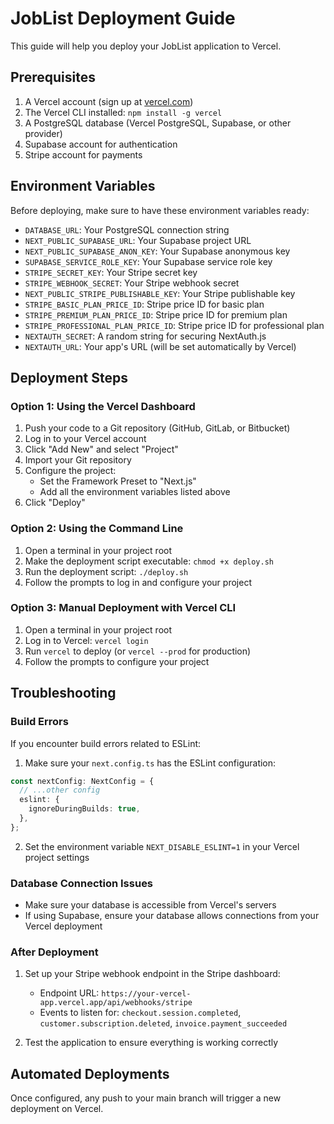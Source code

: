 # JobList Deployment Guide

This guide will help you deploy your JobList application to Vercel.

## Prerequisites

1. A Vercel account (sign up at [vercel.com](https://vercel.com))
2. The Vercel CLI installed: `npm install -g vercel`
3. A PostgreSQL database (Vercel PostgreSQL, Supabase, or other provider)
4. Supabase account for authentication
5. Stripe account for payments

## Environment Variables

Before deploying, make sure to have these environment variables ready:

- `DATABASE_URL`: Your PostgreSQL connection string
- `NEXT_PUBLIC_SUPABASE_URL`: Your Supabase project URL
- `NEXT_PUBLIC_SUPABASE_ANON_KEY`: Your Supabase anonymous key
- `SUPABASE_SERVICE_ROLE_KEY`: Your Supabase service role key
- `STRIPE_SECRET_KEY`: Your Stripe secret key
- `STRIPE_WEBHOOK_SECRET`: Your Stripe webhook secret
- `NEXT_PUBLIC_STRIPE_PUBLISHABLE_KEY`: Your Stripe publishable key
- `STRIPE_BASIC_PLAN_PRICE_ID`: Stripe price ID for basic plan
- `STRIPE_PREMIUM_PLAN_PRICE_ID`: Stripe price ID for premium plan
- `STRIPE_PROFESSIONAL_PLAN_PRICE_ID`: Stripe price ID for professional plan
- `NEXTAUTH_SECRET`: A random string for securing NextAuth.js
- `NEXTAUTH_URL`: Your app's URL (will be set automatically by Vercel)

## Deployment Steps

### Option 1: Using the Vercel Dashboard

1. Push your code to a Git repository (GitHub, GitLab, or Bitbucket)
2. Log in to your Vercel account
3. Click "Add New" and select "Project"
4. Import your Git repository
5. Configure the project:
   - Set the Framework Preset to "Next.js"
   - Add all the environment variables listed above
6. Click "Deploy"

### Option 2: Using the Command Line

1. Open a terminal in your project root
2. Make the deployment script executable: `chmod +x deploy.sh`
3. Run the deployment script: `./deploy.sh`
4. Follow the prompts to log in and configure your project

### Option 3: Manual Deployment with Vercel CLI

1. Open a terminal in your project root
2. Log in to Vercel: `vercel login`
3. Run `vercel` to deploy (or `vercel --prod` for production)
4. Follow the prompts to configure your project

## Troubleshooting

### Build Errors

If you encounter build errors related to ESLint:

1. Make sure your `next.config.ts` has the ESLint configuration:
```typescript
const nextConfig: NextConfig = {
  // ...other config
  eslint: {
    ignoreDuringBuilds: true,
  },
};
```

2. Set the environment variable `NEXT_DISABLE_ESLINT=1` in your Vercel project settings

### Database Connection Issues

- Make sure your database is accessible from Vercel's servers
- If using Supabase, ensure your database allows connections from your Vercel deployment

### After Deployment

1. Set up your Stripe webhook endpoint in the Stripe dashboard:
   - Endpoint URL: `https://your-vercel-app.vercel.app/api/webhooks/stripe`
   - Events to listen for: `checkout.session.completed`, `customer.subscription.deleted`, `invoice.payment_succeeded`

2. Test the application to ensure everything is working correctly

## Automated Deployments

Once configured, any push to your main branch will trigger a new deployment on Vercel. 